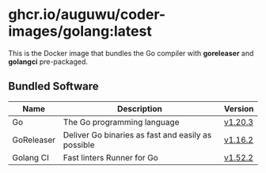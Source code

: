 # ghcr.io/auguwu/coder-images/golang:latest
This is the Docker image that bundles the Go compiler with **goreleaser** and **golangci** pre-packaged.

## Bundled Software
| Name       | Description                                        | Version               |
| ---------- | -------------------------------------------------- | --------------------- |
| Go         | The Go programming language                        | [v1.20.3][golang]       |
| GoReleaser | Deliver Go binaries as fast and easily as possible | [v1.16.2][goreleaser] |
| Golang CI  | Fast linters Runner for Go                         | [v1.52.2][golangci]   |

[goreleaser]: https://github.com/goreleaser/goreleaser/releases/tag/v1.16.2
[golangci]:   https://github.com/golangci/golangci-lint/releases/tag/v1.52.2
[golang]:     https://github.com/golang/go/releases/tag/go1.20.3
